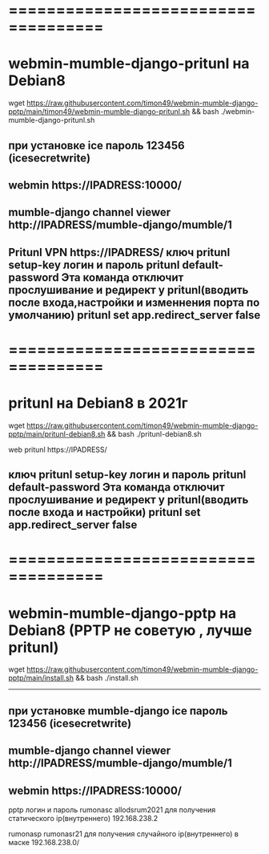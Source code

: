 ====================================
====================================
# webmin-mumble-django-pritunl на Debian8

wget https://raw.githubusercontent.com/timon49/webmin-mumble-django-pptp/main/timon49/webmin-mumble-django-pritunl.sh && bash ./webmin-mumble-django-pritunl.sh

при установке
ice пароль 123456 (icesecretwrite)
-----------------------------
webmin
https://IPADRESS:10000/
-----------------------------
mumble-django channel viewer
http://IPADRESS/mumble-django/mumble/1
-----------------------------
Pritunl VPN
https://IPADRESS/
ключ
pritunl setup-key
логин и пароль
pritunl default-password
Эта команда отключит прослушивание и редирект у pritunl(вводить после входа,настройки и изменнения порта по умолчанию)
pritunl set app.redirect_server false 
-----------------------------

====================================
====================================

# pritunl на Debian8 в 2021г
wget https://raw.githubusercontent.com/timon49/webmin-mumble-django-pptp/main/pritunl-debian8.sh && bash ./pritunl-debian8.sh

web pritunl
https://IPADRESS/

ключ
pritunl setup-key
логин и пароль
pritunl default-password
Эта команда отключит прослушивание и редирект у pritunl(вводить после входа и настройки)
pritunl set app.redirect_server false 
-----------------------------
====================================
====================================
# webmin-mumble-django-pptp на Debian8 (PPTP не советую , лучше pritunl)

wget https://raw.githubusercontent.com/timon49/webmin-mumble-django-pptp/main/install.sh && bash ./install.sh 

-----------------------------
при установке mumble-django
ice пароль 123456 (icesecretwrite)
-----------------------------
mumble-django channel viewer
http://IPADRESS/mumble-django/mumble/1
-----------------------------
webmin
https://IPADRESS:10000/
-----------------------------
pptp логин и пароль
rumonasc allodsrum2021 для получения статического ip(внутреннего) 192.168.238.2

rumonasp  rumonasr21 для получения случайного ip(внутреннего) в маске 192.168.238.0/

